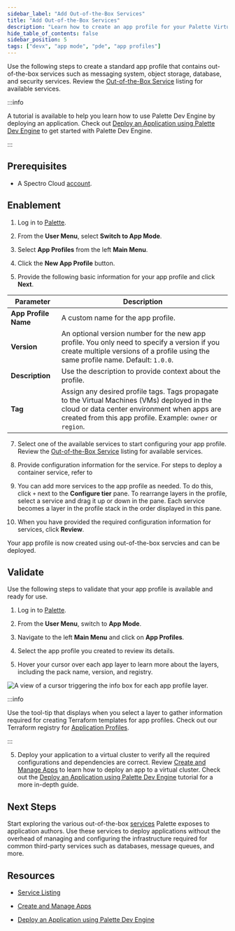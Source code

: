 ```yaml
---
sidebar_label: "Add Out-of-the-Box Services"
title: "Add Out-of-the-Box Services"
description: "Learn how to create an app profile for your Palette Virtual Clusters using out-of-the-box services."
hide_table_of_contents: false
sidebar_position: 5
tags: ["devx", "app mode", "pde", "app profiles"]
---
```



Use the following steps to create a standard app profile that contains out-of-the-box services such as messaging system, object storage, database, and security services. Review the [Out-of-the-Box Service](/devx/app-profile/services/service-listings/) listing for available services.


:::info

A tutorial is available to help you learn how to use Palette Dev Engine by deploying an application. Check out [Deploy an Application using Palette Dev Engine](../../../devx/apps/deploy-app.md) to get started with Palette Dev Engine.

:::


## Prerequisites

* A Spectro Cloud [account](https://www.spectrocloud.com/get-started/).

## Enablement

1. Log in to [Palette](https://console.spectrocloud.com).

2. From the **User Menu**, select **Switch to App Mode**.

3. Select **App Profiles** from the left **Main Menu**.

4. Click the **New App Profile** button. 

5. Provide the following basic information for your app profile and click **Next**.

| **Parameter**           | **Description**  |
|-------------------------|---------------------|
|**App Profile Name** | A custom name for the app profile.|
|**Version** | An optional version number for the new app profile. You only need to specify a version if you create multiple versions of a profile using the same profile name. Default: `1.0.0`. |
|**Description**  | Use the description to provide context about the profile. | 
|**Tag** | Assign any desired profile tags. Tags propagate to the Virtual Machines (VMs) deployed in the cloud or data center environment when apps are created from this app profile. Example: `owner` or `region`.|

7. Select one of the available services to start configuring your app profile. Review the [Out-of-the-Box Service](/devx/app-profile/services/service-listings/) listing for available services.

  <!-- :::caution

  When adding a manifest-type layer to an app profile, make sure to specify a namespace. Otherwise, the manifest deployment will be deployed to the `Default` namespace.

  ```yaml
  namespace: <yourNameHere>
  ```
  ::: -->

8. Provide configuration information for the service. For steps to deploy a container service, refer to  

9. You can add more services to the app profile as needed. To do this, click `+` next to the **Configure tier** pane. To rearrange layers in the profile, select a service and drag it up or down in the pane. Each service becomes a layer in the profile stack in the order displayed in this pane.

10. When you have provided the required configuration information for services, click **Review**. 

Your app profile is now created using out-of-the-box servcies and can be deployed.  


## Validate

Use the following steps to validate that your app profile is available and ready for use.

1. Log in to [Palette](https://console.spectrocloud.com).

2. From the **User Menu**, switch to **App Mode**.

2. Navigate to the left **Main Menu** and click on **App Profiles**.

3. Select the app profile you created to review its details.

4. Hover your cursor over each app layer to learn more about the layers, including the pack name, version, and registry.

 ![A view of a cursor triggering the info box for each app profile layer.](/devx_app-profile_create-app-profile_app-layer-infoboxes.png)
 
 :::info
 
 Use the tool-tip that displays when you select a layer to gather information required for creating Terraform templates for app profiles. Check out our Terraform registry for [Application Profiles](https://registry.terraform.io/providers/spectrocloud/spectrocloud/latest/docs/resources/application_profile).
 
 :::

5. Deploy your application to a virtual cluster to verify all the required configurations and dependencies are correct. Review [Create and Manage Apps](../../../devx/apps/create-app.md) to learn how to deploy an app to a virtual cluster. Check out the [Deploy an Application using Palette Dev Engine](../../../devx/apps/deploy-app.md) tutorial for a more in-depth guide.

## Next Steps

Start exploring the various out-of-the-box [services](../../../devx/app-profile/services/services.md) Palette exposes to application authors. Use these services to deploy applications without the overhead of managing and configuring the infrastructure required for common third-party services such as databases, message queues, and more.

## Resources

- [Service Listing](/devx/app-profile/services/service-listings/)

- [Create and Manage Apps](../../../devx/apps/create-app.md)

- [Deploy an Application using Palette Dev Engine](../../../devx/apps/deploy-app.md)